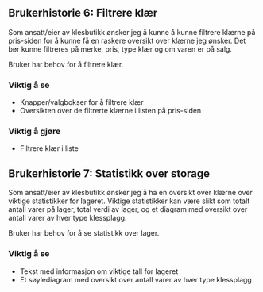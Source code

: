 ## Brukerhistorie 6: Filtrere klær
Som ansatt/eier av klesbutikk ønsker jeg å kunne å kunne filtrere klærne på pris-siden for å kunne få en raskere oversikt over klærne jeg ønsker. Det bør kunne filtreres på merke, pris, type klær og om varen er på salg.

Bruker har behov for å filtrere klær.

### Viktig å se
- Knapper/valgbokser for å filtrere klær
- Oversikten over de filtrerte klærne i listen på pris-siden

### Viktig å gjøre
- Filtrere klær i liste

## Brukerhistorie 7: Statistikk over storage
Som ansatt/eier av klesbutikk ønsker jeg å ha en oversikt over klærne over viktige statistikker for lageret. Viktige statistikker kan være slikt som totalt antall varer på lager, total verdi av lager, og et diagram med oversikt over antall varer av hver type klessplagg.

Bruker har behov for å se statistikk over lager.

### Viktig å se
- Tekst med informasjon om viktige tall for lageret
- Et søylediagram med oversikt over antall varer av hver type klessplagg